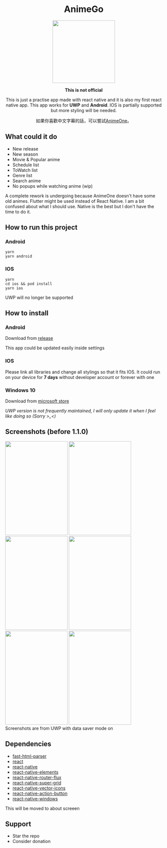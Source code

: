 <div align="center">
<h1>AnimeGo</h1>
<img src="https://raw.githubusercontent.com/HenryQuan/React-Native-GoGoAnime/react-native/sketch/Icons/AppIcon.png" width="200px" height="200px" />

**This is not official**

This is just a practise app made with react native and it is also my first react native app.
This app works for **UWP** and **Android**. IOS is partially supported but more styling will be needed.

如果你喜歡中文字幕的話，可以嘗試[AnimeOne](https://github.com/HenryQuan/AnimeOne)。
</div>

## What could it do
- New release
- New season
- Movie & Popular anime
- Schedule list
- ToWatch list
- Genre list
- Search anime
- No popups while watching anime (wip)

A complete rework is undergoing because AnimeOne doesn't have some old animes. Flutter might be used instead of React Native. I am a bit confused about what I should use. Native is the best but I don't have the time to do it. 

## How to run this project
### Android
~~~~
yarn
yarn android
~~~~
### IOS
~~~~
yarn
cd ios && pod install
yarn ios
~~~~

UWP will no longer be supported

## How to install
### **Android**
Download from [release](https://github.com/HenryQuan/React-Native-GoGoAnime/releases)

This app could be updated easily inside settings
### **IOS**
Please link all libraries and change all stylings so that it fits IOS. It could run on your device for **7 days** without developer account or forever with one
### **Windows 10**
Download from [microsoft store](https://www.microsoft.com/en-AU/store/p/anime-go/9mx3qr26zfdj?rtc=1)

*UWP version is not frequently maintained, I will only update it when I feel like doing so (Sorry >_<)*

## Screenshots (before 1.1.0)
<div>
  <img src="https://raw.githubusercontent.com/HenryQuan/React-Native-GoGoAnime/react-native/screenshots/UWP/1.PNG" width="200px" height="300px" />
  <img src="https://raw.githubusercontent.com/HenryQuan/React-Native-GoGoAnime/react-native/screenshots/UWP/2.PNG" width="200px" height="300px" />
  <img src="https://raw.githubusercontent.com/HenryQuan/React-Native-GoGoAnime/react-native/screenshots/UWP/3.PNG" width="200px" height="300px" />
  <img src="https://raw.githubusercontent.com/HenryQuan/React-Native-GoGoAnime/react-native/screenshots/UWP/4.PNG" width="200px" height="300px" />
  <img src="https://raw.githubusercontent.com/HenryQuan/React-Native-GoGoAnime/react-native/screenshots/UWP/5.PNG" width="200px" height="300px" />
  <img src="https://raw.githubusercontent.com/HenryQuan/React-Native-GoGoAnime/react-native/screenshots/UWP/6.PNG" width="200px" height="300px" />
</div>
Screenshots are from UWP with data saver mode on

## Dependencies
* [fast-html-parser](https://github.com/ashi009/node-fast-html-parser)
* [react](https://github.com/facebook/react)
* [react-native](https://github.com/facebook/react-native)
* [react-native-elements](https://github.com/react-native-training/react-native-elements)
* [react-native-router-flux](https://github.com/aksonov/react-native-router-flux)
* [react-native-super-grid](https://github.com/saleel/react-native-super-grid)
* [react-native-vector-icons](https://github.com/oblador/react-native-vector-icons)
* [react-native-action-button](https://github.com/mastermoo/react-native-action-button)
* [react-native-windows](https://github.com/Microsoft/react-native-windows)

This will be moved to about screeen

## Support
- Star the repo
- Consider donation
